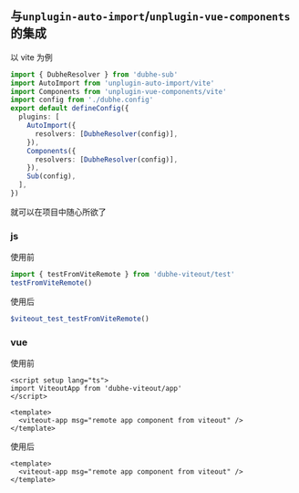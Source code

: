 ## 与`unplugin-auto-import`/`unplugin-vue-components`的集成

以 vite 为例

```ts
import { DubheResolver } from 'dubhe-sub'
import AutoImport from 'unplugin-auto-import/vite'
import Components from 'unplugin-vue-components/vite'
import config from './dubhe.config'
export default defineConfig({
  plugins: [
    AutoImport({
      resolvers: [DubheResolver(config)],
    }),
    Components({
      resolvers: [DubheResolver(config)],
    }),
    Sub(config),
  ],
})
```
就可以在项目中随心所欲了


### js

使用前
```ts
import { testFromViteRemote } from 'dubhe-viteout/test'
testFromViteRemote()
```
使用后
```ts
$viteout_test_testFromViteRemote()
```


### vue
使用前
```vue
<script setup lang="ts">
import ViteoutApp from 'dubhe-viteout/app'
</script>

<template>
  <viteout-app msg="remote app component from viteout" />
</template>

```
使用后

```vue
<template>
  <viteout-app msg="remote app component from viteout" />
</template>

```

